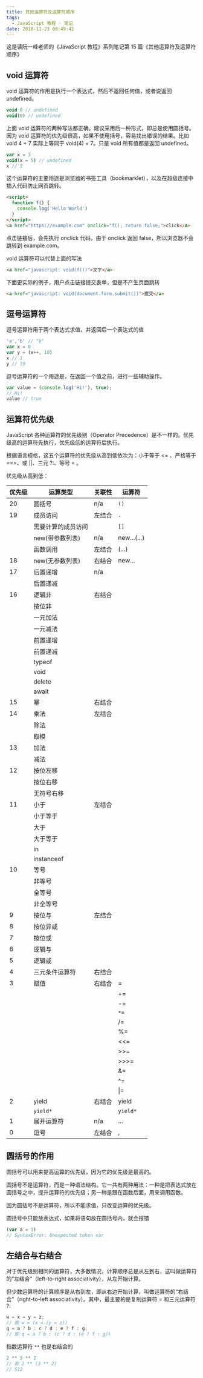 ```yaml
---
title: 其他运算符及运算符顺序
tags:
  - JavaScript 教程 - 笔记
date: 2018-11-23 00:49:42
---
```



这是读阮一峰老师的《JavaScript 教程》系列笔记第 15 篇《其他运算符及运算符顺序》

## void 运算符

void 运算符的作用是执行一个表达式，然后不返回任何值，或者说返回 undefined。

```js
void 0 // undefined
void(0) // undefined
```

上面 void  运算符的两种写法都正确。建议采用后一种形式，即总是使用圆括号。因为 void 运算符的优先级很高，如果不使用括号，容易找出错误的结果。比如 void 4 + 7 实际上等同于 void(4) + 7。只是 void 所有值都是返回 undefined。

```js
var x = 3
void(x = 5) // undefined
x // 5
```

这个运算符的主要用途是浏览器的书签工具（bookmarklet），以及在超级连接中插入代码防止网页跳转。

```html
<script>
  function f() {
    console.log('Hello World')
  }
</script>
<a href="https://example.com" onclick="f(); return false;">click</a>
```

点击链接后，会先执行 onclick 代码，由于 onclick 返回 false，所以浏览器不会跳转到 example.com。

void 运算符可以代替上面的写法

```html
<a href="javascript: void(f())">文字</a>
```

下面更实际的例子，用户点击链接提交表单，但是不产生页面跳转

```html
<a href="javascript: void(document.form.submit())">提交</a>
```

## 逗号运算符

逗号运算符用于两个表达式求值，并返回后一个表达式的值

```js
'a','b' // "b"
var x = 0
var y = (x++, 10)
x // 1
y // 10
```

逗号运算符的一个用途是，在返回一个值之前，进行一些辅助操作。

```js
var value = (console.log('Hi!'), true);
// Hi!
value // true
```

## 运算符优先级

JavaScript 各种运算符的优先级别（Operator Precedence）是不一样的。优先级高的运算符先执行，优先级低的运算符后执行。

根据语言规格，这五个运算符的优先级从高到低依次为：小于等于 <= 、严格等于 ===、或 ||、三元 ?:、等号 = 。

优先级从高到低：

| 优先级 | 运算类型           | 关联性 | 运算符      |
| ------ | ------------------ | ------ | ----------- |
| 20     | 圆括号             | n/a    | `()`        |
| 19     | 成员访问           | 左结合 | `.`         |
|        | 需要计算的成员访问 |        | `[]`        |
|        | new(带参数列表)    | n/a    | new...(...) |
|        | 函数调用           | 左结合 | (...)       |
| 18     | new(无参数列表)    | 右结合 | new...      |
| 17     | 后置递增           | n/a    |             |
|        | 后置递减           |        |             |
| 16     | 逻辑非             | 右结合 |             |
|        | 按位非             |        |             |
|        | 一元加法           |        |             |
|        | 一元减法           |        |             |
|        | 前置递增           |        |             |
|        | 前置递减           |        |             |
|        | typeof             |        |             |
|        | void               |        |             |
|        | delete             |        |             |
|        | await              |        |             |
| 15     | 幂                 | 右结合 |             |
| 14     | 乘法               | 左结合 |             |
|        | 除法               |        |             |
|        | 取模               |        |             |
| 13     | 加法               |        |             |
|        | 减法               |        |             |
| 12     | 按位左移           |        |             |
|        | 按位右移           |        |             |
|        | 无符号右移         |        |             |
| 11     | 小于               | 左结合 |             |
|        | 小于等于           |        |             |
|        | 大于               |        |             |
|        | 大于等于           |        |             |
|        | in                 |        |             |
|        | instanceof         |        |             |
| 10     | 等号               |        |             |
|        | 非等号             |        |             |
|        | 全等号             |        |             |
|        | 非全等号           |        |             |
| 9      | 按位与             | 左结合 |             |
| 8      | 按位异或           |        |             |
| 7      | 按位或             |        |             |
| 6      | 逻辑与             |        |             |
| 5      | 逻辑或             |        |             |
| 4      | 三元条件运算符     | 右结合 |             |
| 3      | 赋值               | 右结合 | =           |
|        |                    |        | +=          |
|        |                    |        | -=          |
|        |                    |        | `*=`        |
|        |                    |        | /=          |
|        |                    |        | %=          |
|        |                    |        | <<=         |
|        |                    |        | >>=         |
|        |                    |        | >>>=        |
|        |                    |        | &=          |
|        |                    |        | ^=          |
|        |                    |        | \|=         |
| 2      | yield              | 右结合 | yield       |
|        | `yield*`           |        | `yield*`    |
| 1      | 展开运算符         | n/a    | ...         |
| 0      | 逗号               | 左结合 | ,           |



## 圆括号的作用

圆括号可以用来提高运算的优先级，因为它的优先级是最高的。

圆括号不是运算符，而是一种语法结构。它一共有两种用法：一种是把表达式放在圆括号之中，提升运算符的优先级；另一种是跟在函数后面，用来调用函数。

因为圆括号不是运算符，所以不能求值，只改变运算的优先级。

圆括号中只能放表达式，如果将语句放在圆括号内，就会报错

```js
(var a = 1)
// SyntaxError: Unexpected token var
```

## 左结合与右结合

对于优先级别相同的运算符，大多数情况，计算顺序总是从左到右，这叫做运算符的“左结合”（left-to-right associativity），从左开始计算。

但少数运算符的计算顺序是从右到左，即从右边开始计算，叫做运算符的“右结合”（right-to-left associativity）。其中，最主要的是复制运算符 = 和三元运算符 ?:

```js
w = x = y = z;
// 即 w = (x = (y = z))
q = a ? b : c ? d : e ? f : g;
// 即 q = a ? b : (c ? d : (e ? f : g))
```

指数运算符 `**` 也是右结合的

```js
2 ** 3 ** 2 
// 即 2 ** (3 ** 2)
// 512
```

